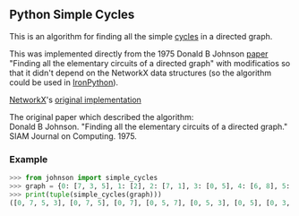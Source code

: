 ## Python Simple Cycles

This is an algorithm for finding all the simple [cycles][4] in a directed graph.

This was implemented directly from the 1975 Donald B Johnson [paper][5] "Finding all the elementary circuits of a directed graph" with modificatios so that it didn't depend on the NetworkX data structures (so the algorithm could be used in [IronPython][3]).

[NetworkX][1]'s [original implementation][2]

[1]: https://networkx.github.io/
[2]: https://github.com/networkx/networkx/blob/master/networkx/algorithms/cycles.py#L110
[3]: http://ironpython.net/
[4]: https://en.wikipedia.org/wiki/Cycle_(graph_theory)
[5]: https://doi.org/10.1137/0204007 

The original paper which described the algorithm:  
Donald B Johnson. "Finding all the elementary circuits of a directed graph." SIAM Journal on Computing. 1975.

### Example

```python
>>> from johnson import simple_cycles
>>> graph = {0: [7, 3, 5], 1: [2], 2: [7, 1], 3: [0, 5], 4: [6, 8], 5: [0, 3, 7], 6: [4, 8], 7: [0, 2, 5, 8], 8: [4, 6, 7]}
>>> print(tuple(simple_cycles(graph)))
([0, 7, 5, 3], [0, 7, 5], [0, 7], [0, 5, 7], [0, 5, 3], [0, 5], [0, 3, 5, 7], [0, 3, 5], [0, 3], [1, 2], [2, 7], [3, 5], [8, 7], [8, 6, 4], [8, 6], [8, 4, 6], [8, 4], [5, 7], [4, 6])
```

